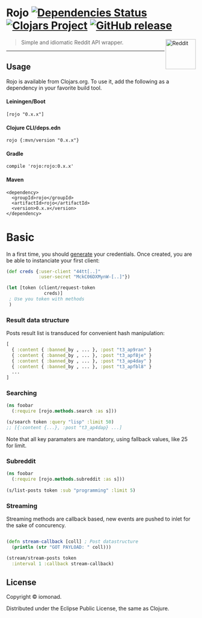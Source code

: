 # Rojo [![Dependencies Status](https://jarkeeper.com/iomonad/rojo/status.svg)](https://jarkeeper.com/iomonad/rojo) [![Clojars Project](https://img.shields.io/clojars/v/rojo.svg)](https://clojars.org/rojo) [![GitHub release](https://img.shields.io/github/release/iomonad/rojo.svg)](https://github.com/iomonad/rojo)
<a href="https://github.com/iomonad/rojo"><img
  src="http://i.imgur.com/sdO8tAw.png" alt="Reddit"
  width="80" height="80" align="right"></a> 

 > Simple and idiomatic Reddit API wrapper. 

------

## Usage

Rojo is available from Clojars.org. To use it, add the following as a dependency in your favorite build tool.

#### Leiningen/Boot
```
[rojo "0.x.x"]
```
#### Clojure CLI/deps.edn
```
rojo {:mvn/version "0.x.x"}
```
#### Gradle
```
compile 'rojo:rojo:0.x.x'
```
#### Maven
```
<dependency>
  <groupId>rojo</groupId>
  <artifactId>rojo</artifactId>
  <version>0.x.x</version>
</dependency>
```

# Basic

In a first time, you should [generate](https://old.reddit.com/prefs/apps/) your credentials.
Once created, you are be able to instanciate your first client:

```clojure
(def creds {:user-client "44tt[..]"
            :user-secret "MckC06DXMynW-[..]"})

(let [token (client/request-token
              creds)]
 ; Use you token with methods 
 )           
```

### Result data structure

Posts result list is transduced for convenient hash manipulation:

```clojure
[
  { :content { :banned_by , ... }, :post "t3_ap9ran" }
  { :content { :banned_by , ... }, :post "t3_apf8je" }
  { :content { :banned_by , ... }, :post "t3_ap4day" }
  { :content { :banned_by , ... }, :post "t3_apfbl8" }
  ...
]
```

### Searching

```clojure
(ns foobar
  (:require [rojo.methods.search :as s]))

(s/search token :query "lisp" :limit 50)
;; [{:content {...}, :post "t3_ap4dap} ...]
```
Note that all key paramaters are mandatory, using
fallback values, like 25 for limit.

### Subreddit

```clojure
(ns foobar
  (:require [rojo.methods.subreddit :as s]))
  
(s/list-posts token :sub "programming" :limit 5)
```

### Streaming

Streaming methods are callback based, new events
are pushed to inlet for the sake of concurency.

```clojure

(defn stream-callback [coll] ; Post datastructure 
  (println (str "GOT PAYLOAD: " coll)))

(stream/stream-posts token 
  :interval 1 :callback stream-callback)
```

## License

Copyright &copy; iomonad.

Distributed under the Eclipse Public License, the same as Clojure.
